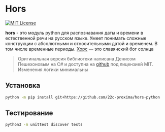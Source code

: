 # Hors
[![MIT License](https://img.shields.io/pypi/l/aiogram.svg?style=flat-square)](https://opensource.org/licenses/MIT)

**hors** - это модуль python для распознавания даты и времени в естественной речи на русском языке. Умеет понимать сложные 
конструкции с абсолютными и относительными датой и временем. В том числе временные периоды. [Хорс](https://ru.wikipedia.org/wiki/%D0%A5%D0%BE%D1%80%D1%81) — это славянский бог солнца

> Оригинальная версия библиотеки написана Денисом Пешехоновым на C# и доступна на [github](https://github.com/DenisNP/Hors) под лицензией MIT. Изменения логики минимальны

## Установка
```bash
python -m pip install git+https://github.com/22c-proxima/hors-python
```

## Тестирование
```bash
python3 -m unittest discover tests
```
